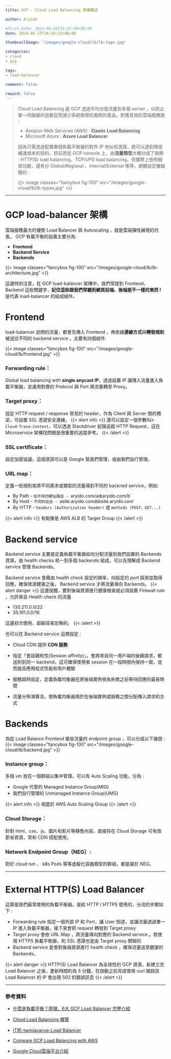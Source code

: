 ```yaml
---
title: GCP - Cloud Load Balancing 架構概述

author: Aryido

#first-date: 2023-06-26T23:47:00+08:00
date: 2024-06-17T16:54:22+08:00

thumbnailImage: "/images/google-cloud/lb/lb-logo.jpg"

categories:
- cloud
- gcp

tags:
- load-balancer

comment: false

reward: false
---
```

<!--BODY-->
> Cloud Load Balancing 是 GCP 透過平均分發流量到多個 server ，以防止單一伺服器的過載從而減少系統故障的風險的產品，對應其他的雲端服務是 :
> - Amazon Web Services (AWS) : **Elastic Load Balancing**
> - Microsoft Azure : **Azure Load Balancer**
> 
> 因為只需透過配置單個負載平衡器的對外 IP 地址和憑證，故可以達到降低維運成本的目的，目前若從 GCP console 上，由**流量類型**大概分成了兩類 : HTTP(S) load balancing、TCP/UPD load balancing，但實際上依照細部功能，還有分 Global/Regional 、Internal/External 等等，總體設定蠻細緻的 :
>
> {{< image classes="fancybox fig-100" src="/images/google-cloud/lb/lb-types.jpg" >}}
<!--more-->

---

# GCP load-balancer 架構
雲端服務最大的優勢 Load Balancer 與 Autoscaling ，就是雲端彈性展現的代表。 GCP 負載平衡的設置主要分為:
- **Frontend**
- **Backend Service**
- **Backends**

{{< image classes="fancybox fig-100" src="/images/google-cloud/lb/lb-architecture.jpg" >}}

這邊特別注意，在 GCP load-balancer 架構中，我們常提到  Frontend、Backend 這些關鍵字，**記住這些跟我們常聽到網頁前端、後端是不一樣的東西 !** 是代表 load-balancer 的組成組件。


#  Frontend
load-balancer 訪問的流量，都會先傳入 Frontend ，再依據**連線方式**與**轉發規則**被送往不同的 backend service 。主要有四個組件:

{{< image classes="fancybox fig-100" src="/images/google-cloud/lb/frontend.jpg" >}}

### Forwarding rule：
Global load balancing with **single anycast IP**，透過設置 IP 讓傳入流量進入負載平衡器，並運用對應的 Protocol 與 Port 將流量轉至 Proxy。

### Target proxy：
設定 HTTP request / response 常見的 header，作為 Client 與 Server 間的橋梁，可設置 SSL 憑證安全連線。
{{< alert info >}}
還可以設定一個參數叫`X-Cloud-Trace-Context`，可以透過 Stackdriver 紀錄追蹤 HTTP Request，這在 Microservice 架構找問題是很重要的追蹤參考。
{{< /alert >}}

### SSL certificate：
設定加密協議，這個憑證可以是 Google 幫我們管理，或由我們自行管理。

### URL map：
定義一些規則來將不同需求或類型的流量導到不同的 backned service，例如:
- By Path - `如不同的網址路徑 - `aryido.com/a` 或 `aryido.com/b`
- By Host - `不同的站台 - `asite.aryido.com` 與 `bsite.aryido.com`
- By HTTP - `headers (Authorization header)` 或 `methods (POST、GET...)`

{{< alert info >}}
有點像是 AWS ALB 的 Target Group
{{< /alert >}}


# Backend service
Backend service 主要是定義負載平衡器如何分配流量到我們設置的 Backends 資源，由 health checks 和一到多個 backends 組成，可以先理解成 Backend service 管理 Backends。

Backend service 會藉由 health check 設定的頻率，向指定的 port 探測並取得回應，確保資源健康之後， Backend service 才將流量導向 Backends。
{{< alert danger >}}
這邊提醒，要對後端資源進行健康檢查就必須設置 Firewall rule ，允許來自 Health check 的流量

- 130.211.0.0/22
- 35.191.0.0/16

這邊初次使用，超級容易忽略的。
{{< /alert >}}

也可以在 Backend service 這裡設定 :
- Cloud CDN 提供 **CDN 服務**
- 指定「會話親和性(Session affinity)」，會將來自同一用戶端的後續請求，都送到到同一 backend，這可確保使用者 session 在一段時間內保持一致，從而提高應用程式性能和用戶體驗

- 服務超時設定，定義負載均衡器在將後端實例視為失敗之前等待回應的最長時間

- 流量分佈演算法，使負載均衡器用於在後端實例或服務之間分配傳入請求的方式


# Backends
為從 Load Balance Frontend 接收流量的 endpoint group ，可以分成以下幾個 :
{{< image classes="fancybox fig-100" src="/images/google-cloud/lb/backend.jpg" >}}

### Instance group：
多個 vm 放在一個群組以集中管理，可以有 Auto Scaling 功能，分為 : 
  - Google 代管的 Managed Instance Group(MIG)
  - 我們自行管理的 Unmanaged Instance Group(UMG)

{{< alert info >}}
相當於 AWS Auto Scaling Group
{{< /alert >}}

### Cloud Storage：
針對 html、css、js、圖片和影片等靜態內容，直接存在 Cloud Storage 可有效節省資源，常和 CDN 搭配使用。


### Network Endpoint Group（NEG）:
對於 cloud run 、 k8s Pods 等等虛擬化容器類型的群組，都是屬於 NEG。

---

# External HTTP(S) Load Balancer
這算是我們最常使用的負載平衡器，是給 HTTP / HTTPS 使用的，分流的步驟如下 :
- Forwarding rule 指定一個外部 IP 和 Port，讓 User 知道，並讓流量透過單一 IP 進入負載平衡器，接下來會把 request 轉發到 Target proxy
- Target proxy 會依 URL Map ，將流量導向對應的 Backend service 。若使用 HTTPS 負載平衡器，則 SSL 憑證也是由 Target proxy 關聯的
-  Backend service 是會對後端資源進行 health check ，確保流量送至健康的Backends，

{{< alert danger >}}
HTTP(S) Load Balancer 為全球性的 GCP 資源，新建立完 Load Balancer 之後，更新時間約為 5 分鐘，在啟動之前完成使用 curl 開啟該 Load Balancer 的 IP 會出現 502 的錯誤訊息
{{< /alert >}}

---

### 參考資料
- [什麼是負載平衡？原理、6大 GCP Load Balancer 完整介紹](https://blog.cloud-ace.tw/networking-website/load-balance/gcp-load-balancer-introduction/)

- [Cloud Load Balancing 概覽](https://cloud.google.com/load-balancing/docs/load-balancing-overview?hl=zh-cn)

- [IT邦-twmjavacoe-Load Balancer](https://ithelp.ithome.com.tw/m/articles/10296010)

- [Compare GCP Load Balancing with AWS](https://rickhw.github.io/2017/11/30/GCP/Compare-GCP-Load-Balancing-with-AWS/)

- [Google Cloud雲端平台介紹](https://jason-kao-blog.medium.com/google-cloud%E9%9B%B2%E7%AB%AF%E5%B9%B3%E5%8F%B0%E4%BB%8B%E7%B4%B9-fc3212c8359b)